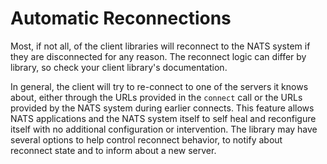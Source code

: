 # Automatic Reconnections

Most, if not all, of the client libraries will reconnect to the NATS system if they are disconnected for any reason. The reconnect logic can differ by library, so check your client library's documentation.

In general, the client will try to re-connect to one of the servers it knows about, either through the URLs provided in the `connect` call or the URLs provided by the NATS system during earlier connects. This feature allows NATS applications and the NATS system itself to self heal and reconfigure itself with no additional configuration or intervention. The library may have several options to help control reconnect behavior, to notify about reconnect state and to inform about a new server.
